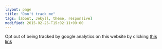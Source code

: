 ```yaml
---
layout: page
title: "Don't track me"
tags: [about, Jekyll, theme, responsive]
modified: 2015-02-25-T15:02:11+00:00
---
```


Opt out of being tracked by google analytics on this website by clicking <a onclick="ga('set', 'dimension1', 'HideMe'); alert('hideme set');" href="optedout">this link</a>   